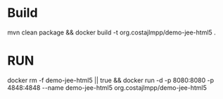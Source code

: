 # Build
mvn clean package && docker build -t org.costajlmpp/demo-jee-html5 .

# RUN

docker rm -f demo-jee-html5 || true && docker run -d -p 8080:8080 -p 4848:4848 --name demo-jee-html5 org.costajlmpp/demo-jee-html5 